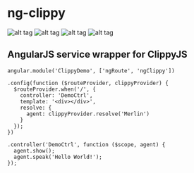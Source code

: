 ng-clippy
=========

![alt tag](http://www.smore.com/images/clippy/clippy.png)
![alt tag](http://www.smore.com/images/clippy/merlin.png)
![alt tag](http://www.smore.com/images/clippy/rover.png)
![alt tag](http://www.smore.com/images/clippy/links.png)

AngularJS service wrapper for ClippyJS
--------------------------------------

    angular.module('ClippyDemo', ['ngRoute', 'ngClippy'])

    .config(function ($routeProvider, clippyProvider) {
      $routeProvider.when('/', {
        controller: 'DemoCtrl',
        template: '<div></div>',
        resolve: {
          agent: clippyProvider.resolve('Merlin')
        }
      });
    })

    .controller('DemoCtrl', function ($scope, agent) {
      agent.show();
      agent.speak('Hello World!');
    });